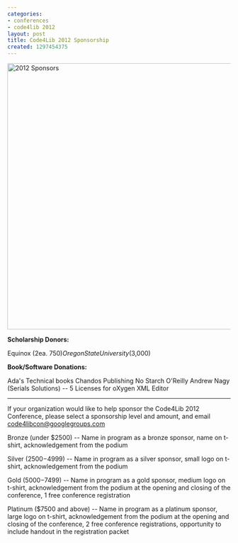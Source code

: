 ```yaml
---
categories:
- conferences
- code4lib 2012
layout: post
title: Code4Lib 2012 Sponsorship
created: 1297454375
---
```

<img src="http://code4lib.org/files/2012-sponsors.png" alt="2012 Sponsors" width="600" />

<strong>Scholarship Donors:</strong>

Equinox (2ea. $750)
Oregon State University ($3,000)

<strong>Book/Software Donations:</strong>

Ada's Technical books
Chandos Publishing
No Starch
O'Reilly
Andrew Nagy (Serials Solutions) -- 5 Licenses for oXygen XML Editor

------

If your organization would like to help sponsor the Code4Lib 2012 Conference, please select a sponsorship level and amount, and email <a href="mailto:code4libcon@googlegroups.com">code4libcon@googlegroups.com</a>

Bronze (under $2500) -- Name in program as a bronze sponsor, name on
t-shirt, acknowledgement from the podium

Silver ($2500-$4999) -- Name in program as a silver sponsor, small
logo on t-shirt, acknowledgement from the podium

Gold ($5000-$7499) -- Name in program as a gold sponsor, medium logo
on t-shirt, acknowledgement from the podium at the opening and closing
of the conference, 1 free conference registration

Platinum ($7500 and above) -- Name in program as a platinum sponsor,
large logo on t-shirt, acknowledgement from the podium at the opening
and closing of the conference, 2 free conference registrations,
opportunity to include handout in the registration packet

